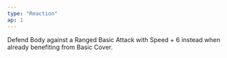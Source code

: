 ```yaml
---
type: "Reaction"
ap: 1
---
```


Defend Body against a Ranged Basic Attack with Speed + 6 instead when already benefiting from Basic Cover. 